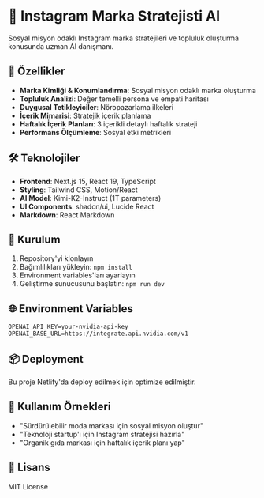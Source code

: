 # 📱 Instagram Marka Stratejisti AI

Sosyal misyon odaklı Instagram marka stratejileri ve topluluk oluşturma konusunda uzman AI danışmanı.

## 🚀 Özellikler

- **Marka Kimliği & Konumlandırma**: Sosyal misyon odaklı marka oluşturma
- **Topluluk Analizi**: Değer temelli persona ve empati haritası
- **Duygusal Tetikleyiciler**: Nöropazarlama ilkeleri
- **İçerik Mimarisi**: Stratejik içerik planlama
- **Haftalık İçerik Planları**: 3 içerikli detaylı haftalık strateji
- **Performans Ölçümleme**: Sosyal etki metrikleri

## 🛠️ Teknolojiler

- **Frontend**: Next.js 15, React 19, TypeScript
- **Styling**: Tailwind CSS, Motion/React
- **AI Model**: Kimi-K2-Instruct (1T parameters)
- **UI Components**: shadcn/ui, Lucide React
- **Markdown**: React Markdown

## 🔧 Kurulum

1. Repository'yi klonlayın
2. Bağımlılıkları yükleyin: `npm install`
3. Environment variables'ları ayarlayın
4. Geliştirme sunucusunu başlatın: `npm run dev`

## 🌐 Environment Variables

```env
OPENAI_API_KEY=your-nvidia-api-key
OPENAI_BASE_URL=https://integrate.api.nvidia.com/v1
```

## 📦 Deployment

Bu proje Netlify'da deploy edilmek için optimize edilmiştir.

## 🎯 Kullanım Örnekleri

- "Sürdürülebilir moda markası için sosyal misyon oluştur"
- "Teknoloji startup'ı için Instagram stratejisi hazırla"
- "Organik gıda markası için haftalık içerik planı yap"

## 📄 Lisans

MIT License